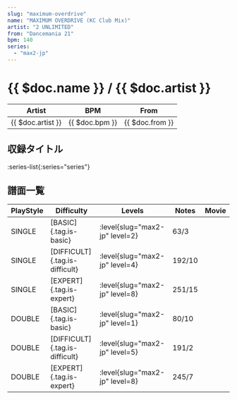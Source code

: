 ```yaml
---
slug: "maximum-overdrive"
name: "MAXIMUM OVERDRIVE (KC Club Mix)"
artist: "2 UNLIMITED"
from: "Dancemania 21"
bpm: 140
series:
  - "max2-jp"
---
```


# {{ $doc.name }} / {{ $doc.artist }}

|Artist|BPM|From|
|------|---|----|
|{{ $doc.artist }}|{{ $doc.bpm }}|{{ $doc.from }}|

## 収録タイトル

:series-list{:series="series"}

## 譜面一覧

|PlayStyle|Difficulty|Levels|Notes|Movie|
|---------|----------|------|-----|-----|
|SINGLE|[BASIC]{.tag.is-basic}|:level{slug="max2-jp" level=2}|63/3||
|SINGLE|[DIFFICULT]{.tag.is-difficult}|:level{slug="max2-jp" level=4}|192/10||
|SINGLE|[EXPERT]{.tag.is-expert}|:level{slug="max2-jp" level=8}|251/15||
|DOUBLE|[BASIC]{.tag.is-basic}|:level{slug="max2-jp" level=1}|80/10||
|DOUBLE|[DIFFICULT]{.tag.is-difficult}|:level{slug="max2-jp" level=5}|191/2||
|DOUBLE|[EXPERT]{.tag.is-expert}|:level{slug="max2-jp" level=8}|245/7||
